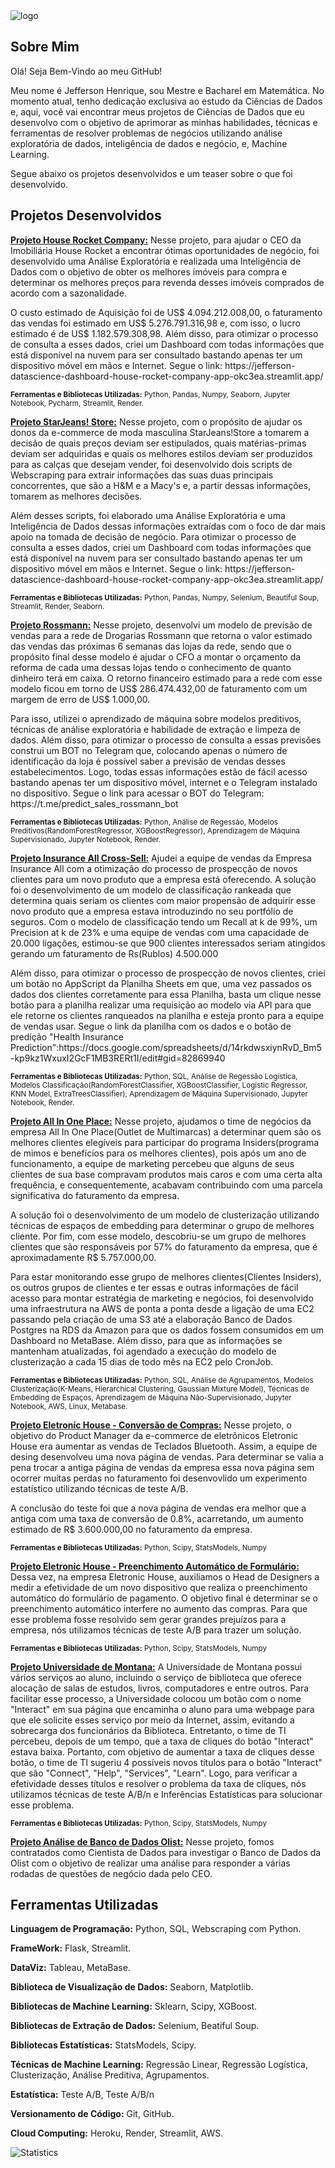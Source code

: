 <img src="https://github.com/jefferson-datascience/jefferson-datascience/blob/main/logo_estudos.jpg" alt="logo" style="zoom: 100%"/>

## Sobre Mim

Olá! Seja Bem-Vindo ao meu GitHub! 

Meu nome é Jefferson Henrique, sou Mestre e Bacharel em Matemática. No momento atual, tenho dedicação exclusiva ao estudo da Ciências de Dados e, aqui, você vai encontrar meus projetos de Ciências de Dados que eu desenvolvo com o objetivo de aprimorar as minhas habilidades, técnicas e ferramentas de resolver problemas de negócios utilizando análise exploratória de dados, inteligência de dados e negócio, e, Machine Learning. 

Segue abaixo os projetos desenvolvidos e um teaser sobre o que foi desenvolvido.


## Projetos Desenvolvidos


**[Projeto House Rocket Company:](https://github.com/jefferson-datascience/project_insight_house_rocket)** Nesse projeto, para ajudar o CEO da Imobiliária House Rocket a encontrar ótimas oportunidades de negócio, foi desenvolvido uma Análise Exploratória e realizada uma Inteligência de Dados com o objetivo de obter os melhores imóveis para compra e determinar os melhores preços para revenda desses imóveis comprados de acordo com a sazonalidade. 
<p>O custo estimado de Aquisição foi de US$ 4.094.212.008,00, o faturamento das vendas foi estimado em US$ 5.276.791.316,98 e, com isso, o lucro estimado é de US$ 1.182.579.308,98. Além disso, para otimizar o processo de consulta a esses dados, criei um Dashboard com todas informações que está disponível na nuvem para ser consultado bastando apenas ter um dispositivo móvel em mãos e Internet. Segue o link: https://jefferson-datascience-dashboard-house-rocket-company-app-okc3ea.streamlit.app/</p> 

<sub>**Ferramentas e Bibliotecas Utilizadas:** Python, Pandas, Numpy, Seaborn, Jupyter Notebook, Pycharm, Streamlit, Render.</sub>


**[Projeto StarJeans! Store:](https://github.com/jefferson-datascience/project_starjeans_store)** Nesse projeto, com o propósito de ajudar os donos da e-commerce de moda masculina StarJeans!Store a tomarem a decisão de quais preços deviam ser estipulados, quais matérias-primas deviam ser adquiridas e quais os melhores estilos deviam ser produzidos para as calças que desejam vender, foi desenvolvido dois scripts de Webscraping para extrair informações das suas duas principais concorrentes, que são a H&M e a Macy's e, a partir dessas informações, tomarem as melhores decisões. 
<p>Além desses scripts, foi elaborado uma Análise Exploratória e uma Inteligência de Dados dessas informações extraídas com o foco de dar mais apoio na tomada de decisão de negócio. Para otimizar o processo de consulta a esses dados, criei um Dashboard com todas informações que está disponível na nuvem para ser consultado bastando apenas ter um dispositivo móvel em mãos e Internet. Segue o link: https://jefferson-datascience-dashboard-house-rocket-company-app-okc3ea.streamlit.app/</p>  

<sub>**Ferramentas e Bibliotecas Utilizadas:** Python, Pandas, Numpy, Selenium, Beautiful Soup, Streamlit, Render, Seaborn.</sub>


**[Projeto Rossmann:](https://github.com/jefferson-datascience/project_rossmann)** Nesse projeto, desenvolvi um modelo de previsão de vendas para a rede de Drogarias Rossmann que retorna o valor estimado das vendas das próximas 6 semanas das lojas da rede, sendo que o propósito final desse modelo é ajudar o CFO a montar o orçamento da reforma de cada uma dessas lojas tendo o conhecimento de quanto dinheiro terá em caixa. O retorno financeiro estimado para a rede com esse modelo ficou em torno de US$ 286.474.432,00 de faturamento com um margem de erro de US$ 1.000,00.
  <p>Para isso, utilizei o aprendizado de máquina sobre modelos preditivos, técnicas de análise exploratória e habilidade de extração e limpeza de dados. Além disso, para otimizar o processo de consulta a essas previsões construi um BOT no Telegram que, colocando apenas o número de identificação da loja é possível saber a previsão de vendas desses estabelecimentos. Logo, todas essas informações estão de fácil acesso bastando apenas ter um dispositivo móvel, internet e o Telegram instalado no dispositivo. Segue o link para acessar o BOT do Telegram: https://t.me/predict_sales_rossmann_bot</p> 

<sub>**Ferramentas e Bibliotecas Utilizadas:** Python, Análise de Regessão, Modelos Preditivos(RandomForestRegressor, XGBoostRegressor), Aprendizagem de Máquina Supervisionado, Jupyter Notebook, Render.</sub>


**[Projeto Insurance All Cross-Sell:](https://github.com/jefferson-datascience/project_health_insurance_cross_sell)** Ajudei a equipe de vendas da Empresa Insurance All com a otimização do processo de prospecção de novos clientes para um novo produto que a empresa está oferecendo. A solução foi o desenvolvimento de um modelo de classificação rankeada que determina quais seriam os clientes com maior propensão de adquirir esse novo produto que a empresa estava introduzindo no seu portfólio de seguros. Com o modelo de classificação tendo um Recall at k de 99%, um Precision at k de 23% e uma equipe de vendas com uma capacidade de 20.000 ligações, estimou-se que 900 clientes interessados seriam atingidos gerando um faturamento de Rs(Rublos) 4.500.000
  <p>Além disso, para otimizar o processo de prospecção de novos clientes, criei um botão no AppScript da Planilha Sheets em que, uma vez passados os dados dos clientes corretamente para essa Planilha, basta um clique nesse botão para a planilha realizar uma requisição ao modelo via API para que ele retorne os clientes ranqueados na planilha e esteja pronto para a equipe de vendas usar. Segue o link da planilha com os dados e o botão de predição "Health Insurance Prediction":https://docs.google.com/spreadsheets/d/14rkdwsxiynRvD_Bm5-kp9kz1WxuxI2GcF1MB3RERt1I/edit#gid=82869940</p>
  
<sub>**Ferramentas e Bibliotecas Utilizadas:** Python, SQL, Análise de Regessão Logística, Modelos Classificação(RandomForestClassifier, XGBoostClassifier, Logistic Regressor, KNN Model, ExtraTreesClassifier), Aprendizagem de Máquina Supervisionado, Jupyter Notebook, Render.</sub>

**[Projeto All In One Place:](https://github.com/jefferson-datascience/project_clustering_customers)** Nesse projeto, ajudamos o time de negócios da empresa All In One Place(Outlet de Multimarcas) a determinar quem são os melhores clientes elegíveis para participar do programa Insiders(programa de mimos e benefícios para os melhores clientes), pois após um ano de funcionamento, a equipe de marketing percebeu que alguns de seus clientes de sua base compravam produtos mais caros e com uma certa alta frequência, e consequentemente, acabavam contribuindo com uma parcela significativa do faturamento da empresa.
  <p>A solução foi o desenvolvimento de um modelo de clusterização utilizando técnicas de espaços de embedding para determinar o grupo de melhores cliente. Por fim, com esse modelo, descobriu-se um grupo de melhores clientes que são responsáveis por 57% do faturamento da empresa, que é aproximadamente R$ 5.757.000,00.</p> 
  <p>Para estar monitorando esse grupo de melhores clientes(Clientes Insiders), os outros grupos de clientes e ter essas e outras informações de fácil acesso para montar estratégia de marketing e negócios, foi desenvolvido uma infraestrutura na AWS de ponta a ponta desde a ligação de uma EC2 passando pela criação de uma S3 até a elaboração Banco de Dados Postgres na RDS da Amazon para que os dados fossem consumidos em um Dashboard no MetaBase. Além disso, para que as informações se mantenham atualizadas, foi agendado a execução do modelo de clusterização a cada 15 dias de todo mês na EC2 pelo CronJob.</p>
  
 <sub>**Ferramentas e Bibliotecas Utilizadas:** Python, SQL, Análise de Agrupamentos, Modelos Clusterização(K-Means, Hierarchical Clustering, Gaussian Mixture Model), Técnicas de Embedding de Espaços, Aprendizagem de Máquina Não-Supervisionado, Jupyter Notebook, AWS, Linux, Metabase.</sub>
  

**[Projeto Eletronic House - Conversão de Compras:](https://github.com/jefferson-datascience/project_eletronic_house/tree/main/conversion_page)** Nesse projeto, o objetivo do Product Manager da e-commerce de eletrônicos Eletronic House era aumentar as vendas de Teclados Bluetooth. Assim, a equipe de desing desenvolveu uma nova página de vendas. Para determinar se valia a pena trocar a antiga página de vendas da empresa essa nova página sem ocorrer muitas perdas no faturamento foi desenvovlido um experimento estatístico utilizando técnicas de teste A/B. 
<p>A conclusão do teste foi que a nova página de vendas era melhor que a antiga com uma taxa de conversão de 0.8%, acarretando, um aumento estimado de R$ 3.600.000,00 no faturamento da empresa.</p> 

<sub>**Ferramentas e Bibliotecas Utilizadas:** Python, Scipy, StatsModels, Numpy</sub>


**[Projeto Eletronic House - Preenchimento Automático de Formulário:](https://github.com/jefferson-datascience/project_eletronic_house/tree/main/conversao_formulario_pagamento)** Dessa vez, na empresa Eletronic House, auxiliamos o Head de Designers a medir a efetividade de um novo dispositivo que realiza o preenchimento automático do formulário de pagamento. O objetivo final é determinar se o preenchimento automático interfere no aumento das compras. Para que esse problema fosse resolvido sem gerar grandes prejuízos para a empresa, nós utilizamos técnicas de teste A/B para trazer um solução.

<sub>**Ferramentas e Bibliotecas Utilizadas:** Python, Scipy, StatsModels, Numpy</sub>


**[Projeto Universidade de Montana:](https://github.com/jefferson-datascience/project_university_montana)** A Universidade de Montana possui vários serviços ao aluno, incluindo o serviço de biblioteca que oferece alocação de salas de estudos, livros, computadores e entre outros. Para facilitar esse processo, a Universidade colocou um botão com o nome "Interact" em sua página que encaminha o aluno para uma webpage para que ele solicite esses serviço por meio da Internet, assim, evitando a sobrecarga dos funcionários da Biblioteca. Entretanto, o time de TI percebeu, depois de um tempo, que a taxa de cliques do botão "Interact" estava baixa.
Portanto, com objetivo de aumentar a taxa de cliques desse botão, o time de TI sugeriu 4 possíveis novos títulos para o botão "Interact" que são "Connect", "Help", "Services", "Learn". Logo, para verificar a efetividade desses títulos e resolver o problema da taxa de cliques, nós utilizamos técnicas de teste A/B/n e Inferências Estatísticas para solucionar esse problema.

<sub>**Ferramentas e Bibliotecas Utilizadas:** Python, Scipy, StatsModels, Numpy</sub>


**[Projeto Análise de Banco de Dados Olist:](https://github.com/jefferson-datascience/project_sql_analysis)** Nesse projeto, fomos contratados como Cientista de Dados para investigar o Banco de Dados da Olist com o objetivo de realizar uma análise para responder a várias rodadas de questões de negócio dada pelo CEO.


## Ferramentas Utilizadas

**Linguagem de Programação:** Python, SQL, Webscraping com Python.

**FrameWork:** Flask, Streamlit.

**DataViz:** Tableau, MetaBase.

**Biblioteca de Visualização de Dados:** Seaborn, Matplotlib.

**Bibliotecas de Machine Learning:** Sklearn, Scipy, XGBoost.

**Bibliotecas de Extração de Dados:** Selenium, Beatiful Soup.

**Bibliotecas Estatísticas:** StatsModels, Scipy.

**Técnicas de Machine Learning:** Regressão Linear, Regressão Logística, Clusterização, Análise Preditiva, Agrupamentos.

**Estatística:** Teste A/B, Teste A/B/n

**Versionamento de Código:** Git, GitHub.

**Cloud Computing:** Heroku, Render, Streamlit, AWS.


![Statistics](https://github-readme-stats.vercel.app/api?username=jefferson-datascience&count_private=true)
